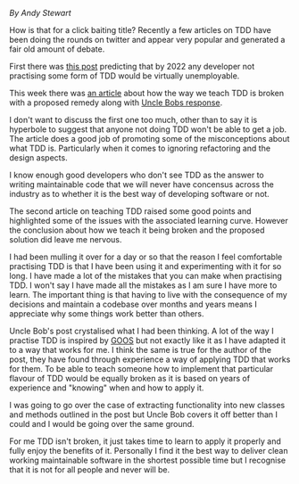 *By Andy Stewart*

How is that for a click baiting title? Recently a few articles on TDD have been doing the rounds on twitter and appear very popular and generated a fair old amount of debate. 

First there was [this post](http://java.dzone.com/articles/programmers-without-tdd-will) predicting that by 2022 any developer not practising some form of TDD would be virtually unemployable. 

This week there was [an article](http://blog.testdouble.com/posts/2014-01-25-the-failures-of-intro-to-tdd.html) about how the way we teach TDD is broken with a proposed remedy along with [Uncle Bobs response](http://blog.8thlight.com/uncle-bob/2014/01/27/TheChickenOrTheRoad.html). 

I don't want to discuss the first one too much, other than to say it is hyperbole to suggest that anyone not doing TDD won't be able to get a job. The article does a good job of promoting some of the misconceptions about what TDD is. Particularly when it comes to ignoring refactoring and the design aspects. 

I know enough good developers who don't see TDD as the answer to writing maintainable code that we will never have concensus across the industry as to whether it is the best way of developing software or not.  

The second article on teaching TDD raised some good points and highlighted some of the issues with the associated learning curve. However the conclusion about how we teach it being broken and the proposed solution did leave me nervous. 

I had been mulling it over for a day or so that the reason I feel comfortable practising TDD is that I have been using it and experimenting with it for so long. I have made a lot of the mistakes that you can make when practising TDD. I won't say I have made all the mistakes as I am sure I have more to learn. The important thing is that having to live with the consequence of my decisions and maintain a codebase over months and years means I appreciate why some things work better than others. 

Uncle Bob's post crystalised what I had been thinking. A lot of the way I practise TDD is inspired by [GOOS](http://www.growing-object-oriented-software.com/) but not exactly like it as I have adapted it to a way that works for me. I think the same is true for the author of the post, they have found through experience a way of applying TDD that works for them. To be able to teach someone how to implement that particular flavour of TDD would be equally broken as it is based on years of experience and "knowing" when and how to apply it. 

I was going to go over the case of extracting functionality into new classes and methods outlined in the post but Uncle Bob covers it off better than I could and I would be going over the same ground. 

For me TDD isn't broken, it just takes time to learn to apply it properly and fully enjoy the benefits of it. Personally I find it the best way to deliver clean working maintainable software in the shortest possible time but I recognise that it is not for all people and never will be.

